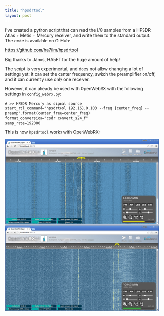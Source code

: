 ```yaml
---
title: "hpsdrtool"
layout: post
---
```


I've created a python script that can read the I/Q samples from a HPSDR Atlas + Metis + Mercury receiver, and write them to the standard output. The code is available on GitHub:

<a href="https://github.com/ha7ilm/hpsdrtool">https://github.com/ha7ilm/hpsdrtool</a>

Big thanks to János, HA5FT for the huge amount of help!

The script is very experimental, and does not allow changing a lot of settings yet: it can set the center frequency, switch the preamplifier on/off, and it can currently use only one receiver. 

However, it can already be used with OpenWebRX with the following settings in `config_webrx.py`:

```
# >> HPSDR Mercury as signal source
start_rtl_command="hpsdrtool 192.168.0.103 --freq {center_freq} --preamp".format(center_freq=center_freq)
format_conversion="csdr convert_s24_f"
samp_rate=192000
```

This is how `hpsdrtool` works with OpenWebRX:

<img src="/images/hpsdr1.png" style="max-width: 100%" />

<img src="/images/hpsdr2.png" style="max-width: 100%" />


